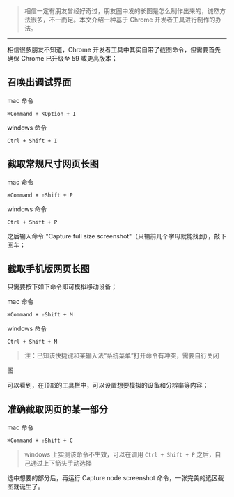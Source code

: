 > 相信一定有朋友曾经好奇过，朋友圈中发的长图是怎么制作出来的，诚然方法很多，不一而足。​本文介绍一种基于 Chrome 开发者工具进行制作的办法。

---

相信很多朋友不知道，Chrome 开发者工具中其实自带了截图命令，但需要首先确保 Chrome 已升级至 59 或更高版本；

## 召唤出调试界面

mac 命令

```shell
⌘Command + ⌥Option + I
```

windows 命令

```shell
Ctrl + Shift + I
```

## 截取常规尺寸网页长图

mac 命令

```shell
⌘Command + ⇧Shift + P
```

windows 命令

```shell
Ctrl + Shift + P
```

之后输入命令 "Capture full size screenshot"（只输前几个字母就能找到），敲下回车；

## 截取手机版网页长图

只需要按下如下命令即可模拟移动设备；

mac 命令

```shell
⌘Command + ⇧Shift + M
```

windows 命令

```shell
Ctrl + Shift + M
```

> 注：已知该快捷键和某输入法“系统菜单”打开命令有冲突，需要自行关闭

图

可以看到，在顶部的工具栏中，可以设置想要模拟的设备和分辨率等内容；

## 准确截取网页的某一部分

mac 命令

```
⌘Command + ⇧Shift + C
```

> windows 上实测该命令不生效，可以在调用 `Ctrl + Shift + P` 之后，自己通过上下箭头手动选择

选中想要的部分后，再运行 Capture node screenshot 命令，一张完美的选区截图就诞生了。


